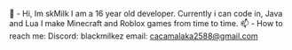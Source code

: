 👋 - Hi, Im skMilk
I am a 16 year old developer.
Currently i can code in, Java and Lua
I make Minecraft and Roblox games from time to time.
📫 - How to reach me:
Discord: blackmilkez
email: cacamalaka2588@gmail.com


